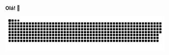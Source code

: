 ### Olá! 👋
![Snake animation](https://github.com/saralvra/saralvra/blob/output/github-contribution-grid-snake.svg)
